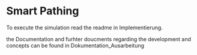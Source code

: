 # Smart Pathing

To execute the simulation read the readme in Implementierung.

the Documentation and furhter doucments regarding the development and concepts can be found in Dokumentation_Ausarbeitung